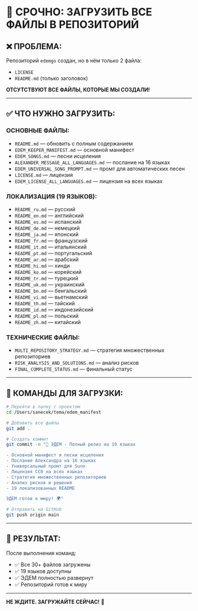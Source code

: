 # 🚨 СРОЧНО: ЗАГРУЗИТЬ ВСЕ ФАЙЛЫ В РЕПОЗИТОРИЙ

## ❌ **ПРОБЛЕМА:**

Репозиторий `edemgo` создан, но в нём только 2 файла:

- `LICENSE`
- `README.md` (только заголовок)

**ОТСУТСТВУЮТ ВСЕ ФАЙЛЫ, КОТОРЫЕ МЫ СОЗДАЛИ!**

---

## ✅ **ЧТО НУЖНО ЗАГРУЗИТЬ:**

### **ОСНОВНЫЕ ФАЙЛЫ:**

- `README.md` — обновить с полным содержанием
- `EDEM_KEEPER_MANIFEST.md` — основной манифест
- `EDEM_SONGS.md` — песни исцеления
- `ALEXANDER_MESSAGE_ALL_LANGUAGES.md` — послание на 16 языках
- `EDEM_UNIVERSAL_SONG_PROMPT.md` — промт для автоматических песен
- `LICENSE.md` — лицензия
- `EDEM_LICENSE_ALL_LANGUAGES.md` — лицензия на всех языках

### **ЛОКАЛИЗАЦИЯ (19 ЯЗЫКОВ):**

- `README_ru.md` — русский
- `README_en.md` — английский
- `README_es.md` — испанский
- `README_de.md` — немецкий
- `README_ja.md` — японский
- `README_fr.md` — французский
- `README_it.md` — итальянский
- `README_pt.md` — португальский
- `README_ar.md` — арабский
- `README_hi.md` — хинди
- `README_ko.md` — корейский
- `README_tr.md` — турецкий
- `README_uk.md` — украинский
- `README_bn.md` — бенгальский
- `README_vi.md` — вьетнамский
- `README_th.md` — тайский
- `README_id.md` — индонезийский
- `README_pl.md` — польский
- `README_zh.md` — китайский

### **ТЕХНИЧЕСКИЕ ФАЙЛЫ:**

- `MULTI_REPOSITORY_STRATEGY.md` — стратегия множественных репозиториев
- `RISK_ANALYSIS_AND_SOLUTIONS.md` — анализ рисков
- `FINAL_COMPLETE_STATUS.md` — финальный статус

---

## 🚀 **КОМАНДЫ ДЛЯ ЗАГРУЗКИ:**

```bash
# Перейти в папку с проектом
cd /Users/sanecek/tema/edem_manifest

# Добавить все файлы
git add .

# Создать коммит
git commit -m "🌱 ЭДЕМ - Полный релиз на 19 языках

- Основной манифест и песни исцеления
- Послание Александра на 16 языках
- Универсальный промт для Suno
- Лицензия CC0 на всех языках
- Стратегия множественных репозиториев
- Анализ рисков и решения
- 19 локализованных README

ЭДЕМ готов к миру! 🌍"

# Отправить на GitHub
git push origin main
```

---

## 🎯 **РЕЗУЛЬТАТ:**

После выполнения команд:

- ✅ Все 30+ файлов загружены
- ✅ 19 языков доступны
- ✅ ЭДЕМ полностью развернут
- ✅ Репозиторий готов к миру

---

**НЕ ЖДИТЕ. ЗАГРУЖАЙТЕ СЕЙЧАС!** 🚨
